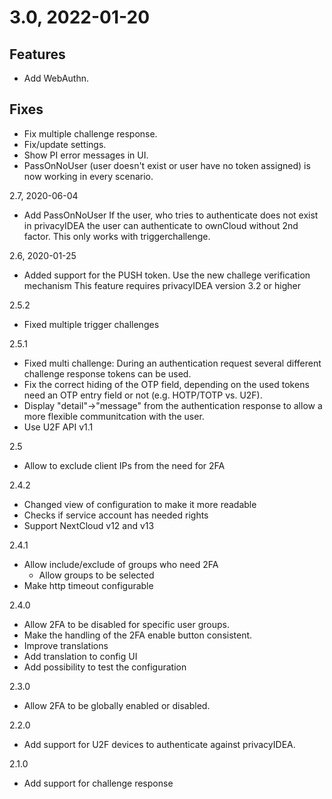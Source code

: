 # 3.0, 2022-01-20

## Features
* Add WebAuthn.

## Fixes
* Fix multiple challenge response.
* Fix/update settings.
* Show PI error messages in UI.
* PassOnNoUser (user doesn't exist or user have no token assigned) is now working in every scenario.

2.7, 2020-06-04

* Add PassOnNoUser
  If the user, who tries to authenticate does not exist in privacyIDEA
  the user can authenticate to ownCloud without 2nd factor.
  This only works with triggerchallenge.

2.6, 2020-01-25

* Added support for the PUSH token.
  Use the new challege verification mechanism
  This feature requires privacyIDEA version 3.2 or higher

2.5.2

* Fixed multiple trigger challenges

2.5.1

* Fixed multi challenge: During an authentication request
  several different challenge response tokens can be used.
* Fix the correct hiding of the OTP field, depending on the
  used tokens need an OTP entry field or not (e.g. HOTP/TOTP vs. U2F).  
* Display "detail"->"message" from the authentication response to 
  allow a more flexible communitcation with the user.
* Use U2F API v1.1

2.5

* Allow to exclude client IPs from the need for 2FA

2.4.2

* Changed view of configuration to make it more readable
* Checks if service account has needed rights
* Support NextCloud v12 and v13

2.4.1

* Allow include/exclude of groups who need 2FA
  * Allow groups to be selected
* Make http timeout configurable

2.4.0

* Allow 2FA to be disabled for specific user groups.
* Make the handling of the 2FA enable button consistent.
* Improve translations
* Add translation to config UI
* Add possibility to test the configuration

2.3.0

* Allow 2FA to be globally enabled or disabled.

2.2.0

* Add support for U2F devices to authenticate
  against privacyIDEA.

2.1.0

* Add support for challenge response
